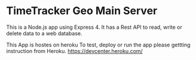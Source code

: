 # TimeTracker Geo Main Server

This is a Node.js app using Express 4.
It has a Rest API to read, write or delete data to a web database.

This App is hostes on heroku
To test, deploy or run the app please gettting instruction from Heroku.
https://devcenter.heroku.com/
